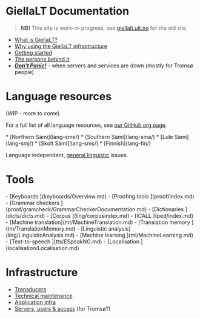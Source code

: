 # GiellaLT Documentation

> **NB!** This site is work-in-progress, see [giellalt.uit.no](https://giellalt.uit.no) for the old site.

- [What is GiellaLT?](infra/WhatIsThis.md)
- [Why using the GiellaLT infrastructure](https://indigenous-langtech.uit.no)
- [Getting started](infra/GettingStarted.md)
- [The persons behind it](admin/people.html)
- **_[Don't Panic!](infra/DontPanic.md)_** - when servers and services are down (mostly for Tromsø people)

# Language resources

(WIP - more to come)

For a full list of all language resources, see
[our GitHub org page](https://github.com/giellalt).

<div class="twocolumn" markdown="1">
* [Northern Sámi](lang-sme/)
* [Southern Sámi](lang-sma/)
* [Lule Sámi](lang-smj/)
* [Skolt Sámi](lang-sms/)
* [Finnish](lang-fin/)
</div>

Language independent, [general linguistic](ling/common.md) issues.

# Tools

<div class="threecolumn" markdown="1">
- [Keyboards		  ](keyboards/Overview.md)
- [Proofing tools	  ](proof/index.md)
- [Grammar checkers	  ](proof/gramcheck/GrammarCheckerDocumentation.md)
- [Dictionaries		  ](dicts/dicts.md)
- [Corpus			  ](ling/corpusindex.md)
- [ICALL			  ](ped/index.md)
- [Machine translation](mt/MachineTranslation.md)
- [Translation memory ](tm/TranslationMemory.md)
- [Linguistic analysis](ling/LinguisticAnalysis.md)
- [Machine learning	  ](ml/MachineLearning.md)
- [Text-to-speech	  ](tts/ESpeakNG.md)
- [Localisation		  ](localisation/Localisation.md)
</div>

# Infrastructure

- [Transducers](infra/Infrastructure.md)
- [Technical maintenance](infra/TechnicalMaintenance.md)
- [Application infra](infra/ApplicationInfrastructure.md)
- [Servers, users & access](infra/ServersAndUsers.md) (for Tromsø?)
